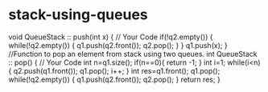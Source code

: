 # stack-using-queues
void QueueStack :: push(int x)
{
        // Your Code
       if(!q2.empty())
       {
           while(!q2.empty())
           {
               q1.push(q2.front());
               q2.pop();
           }
       }
       q1.push(x);
}
//Function to pop an element from stack using two queues. 
int QueueStack :: pop()
{
        // Your Code
        int n=q1.size();
          if(n==0){
          return -1;
          }
          int i=1;
          while(i<n)
          {
              q2.push(q1.front());
              q1.pop();
              i++;
          }
          int res=q1.front();
          q1.pop();
          while(!q2.empty())
          {
              q1.push(q2.front());
              q2.pop();
            }
         return res;
}
